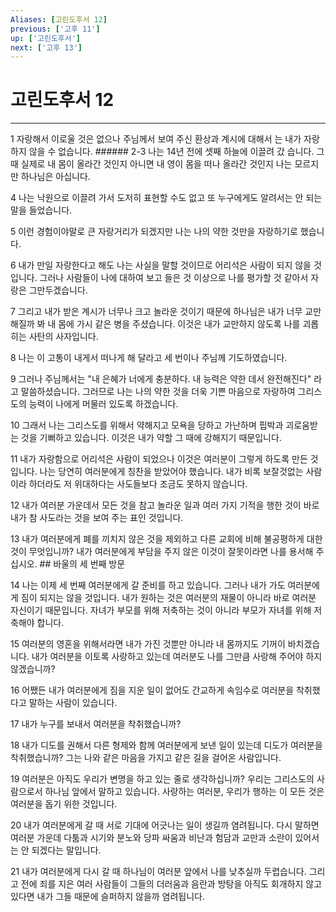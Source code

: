 ```yaml
---
Aliases: [고린도후서 12]
previous: ['고후 11']
up: ['고린도후서']
next: ['고후 13']
---
```

# 고린도후서 12

***


1 자랑해서 이로울 것은 없으나 주님께서 보여 주신 환상과 계시에 대해서 는 내가 자랑하지 않을 수 없습니다. ###### 2-3 나는 14년 전에 셋째 하늘에 이끌려 갔 습니다. 그때 실제로 내 몸이 올라간 것인지 아니면 내 영이 몸을 떠나 올라간 것인지 나는 모르지만 하나님은 아십니다. 

4 나는 낙원으로 이끌려 가서 도저히 표현할 수도 없고 또 누구에게도 알려서는 안 되는 말을 들었습니다. 

5 이런 경험이야말로 큰 자랑거리가 되겠지만 나는 나의 약한 것만을 자랑하기로 했습니다. 

6 내가 만일 자랑한다고 해도 나는 사실을 말할 것이므로 어리석은 사람이 되지 않을 것입니다. 그러나 사람들이 나에 대하여 보고 들은 것 이상으로 나를 평가할 것 같아서 자랑은 그만두겠습니다. 

7 그리고 내가 받은 계시가 너무나 크고 놀라운 것이기 때문에 하나님은 내가 너무 교만해질까 봐 내 몸에 가시 같은 병을 주셨습니다. 이것은 내가 교만하지 않도록 나를 괴롭히는 사탄의 사자입니다. 

8 나는 이 고통이 내게서 떠나게 해 달라고 세 번이나 주님께 기도하였습니다. 

9 그러나 주님께서는 "내 은혜가 너에게 충분하다. 내 능력은 약한 데서 완전해진다" 라고 말씀하셨습니다. 그러므로 나는 나의 약한 것을 더욱 기쁜 마음으로 자랑하여 그리스도의 능력이 나에게 머물러 있도록 하겠습니다. 

10 그래서 나는 그리스도를 위해서 약해지고 모욕을 당하고 가난하며 핍박과 괴로움받는 것을 기뻐하고 있습니다. 이것은 내가 약할 그 때에 강해지기 때문입니다. 

11 내가 자랑함으로 어리석은 사람이 되었으나 이것은 여러분이 그렇게 하도록 만든 것입니다. 나는 당연히 여러분에게 칭찬을 받았어야 했습니다. 내가 비록 보잘것없는 사람이라 하더라도 저 위대하다는 사도들보다 조금도 못하지 않습니다. 

12 내가 여러분 가운데서 모든 것을 참고 놀라운 일과 여러 가지 기적을 행한 것이 바로 내가 참 사도라는 것을 보여 주는 표인 것입니다. 

13 내가 여러분에게 폐를 끼치지 않은 것을 제외하고 다른 교회에 비해 불공평하게 대한 것이 무엇입니까? 내가 여러분에게 부담을 주지 않은 이것이 잘못이라면 나를 용서해 주십시오. ## 바울의 세 번째 방문 

14 나는 이제 세 번째 여러분에게 갈 준비를 하고 있습니다. 그러나 내가 가도 여러분에게 짐이 되지는 않을 것입니다. 내가 원하는 것은 여러분의 재물이 아니라 바로 여러분 자신이기 때문입니다. 자녀가 부모를 위해 저축하는 것이 아니라 부모가 자녀를 위해 저축해야 합니다. 

15 여러분의 영혼을 위해서라면 내가 가진 것뿐만 아니라 내 몸까지도 기꺼이 바치겠습니다. 내가 여러분을 이토록 사랑하고 있는데 여러분도 나를 그만큼 사랑해 주어야 하지 않겠습니까? 

16 어쨌든 내가 여러분에게 짐을 지운 일이 없어도 간교하게 속임수로 여러분을 착취했다고 말하는 사람이 있습니다. 

17 내가 누구를 보내서 여러분을 착취했습니까? 

18 내가 디도를 권해서 다른 형제와 함께 여러분에게 보낸 일이 있는데 디도가 여러분을 착취했습니까? 그는 나와 같은 마음을 가지고 같은 길을 걸어온 사람입니다. 

19 여러분은 아직도 우리가 변명을 하고 있는 줄로 생각하십니까? 우리는 그리스도의 사람으로서 하나님 앞에서 말하고 있습니다. 사랑하는 여러분, 우리가 행하는 이 모든 것은 여러분을 돕기 위한 것입니다. 

20 내가 여러분에게 갈 때 서로 기대에 어긋나는 일이 생길까 염려됩니다. 다시 말하면 여러분 가운데 다툼과 시기와 분노와 당파 싸움과 비난과 험담과 교만과 소란이 있어서는 안 되겠다는 말입니다. 

21 내가 여러분에게 다시 갈 때 하나님이 여러분 앞에서 나를 낮추실까 두렵습니다. 그리고 전에 죄를 지은 여러 사람들이 그들의 더러움과 음란과 방탕을 아직도 회개하지 않고 있다면 내가 그들 때문에 슬퍼하지 않을까 염려됩니다.
